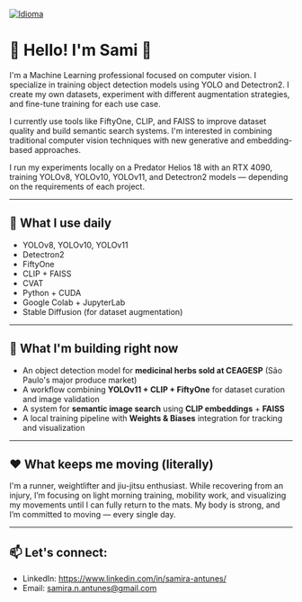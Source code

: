 [![Idioma](https://img.shields.io/badge/lang-pt--BR-green)](README_pt.md)

# 🌿 Hello! I'm Sami 👋

I'm a Machine Learning professional focused on computer vision. I specialize in training object detection models using YOLO and Detectron2. I create my own datasets, experiment with different augmentation strategies, and fine-tune training for each use case.

I currently use tools like FiftyOne, CLIP, and FAISS to improve dataset quality and build semantic search systems. I'm interested in combining traditional computer vision techniques with new generative and embedding-based approaches.

I run my experiments locally on a Predator Helios 18 with an RTX 4090, training YOLOv8, YOLOv10, YOLOv11, and Detectron2 models — depending on the requirements of each project.

---

## 🔧 What I use daily

- YOLOv8, YOLOv10, YOLOv11
- Detectron2
- FiftyOne
- CLIP + FAISS
- CVAT
- Python + CUDA
- Google Colab + JupyterLab
- Stable Diffusion (for dataset augmentation)

---

## 🧪 What I'm building right now

- An object detection model for **medicinal herbs sold at CEAGESP** (São Paulo's major produce market)
- A workflow combining **YOLOv11 + CLIP + FiftyOne** for dataset curation and image validation
- A system for **semantic image search** using **CLIP embeddings** + **FAISS**
- A local training pipeline with **Weights & Biases** integration for tracking and visualization

---

## ❤️ What keeps me moving (literally)

I'm a runner, weightlifter and jiu-jitsu enthusiast. While recovering from an injury, I’m focusing on light morning training, mobility work, and visualizing my movements until I can fully return to the mats. My body is strong, and I’m committed to moving — every single day.

---

## 📫 Let's connect:
- LinkedIn: https://www.linkedin.com/in/samira-antunes/
- Email: samira.n.antunes@gmail.com

